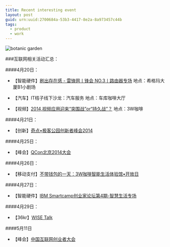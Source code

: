 ```yaml
---
title: Recent interesting event
layout: post
guid: urn:uuid:2700684a-53b3-4417-8e2a-8a973457c44b
tags:
  - product
  - work
---
```



![botanic garden](http://pic.yupoo.com/lishugo/DHcg8lFW/medish.jpg)

###互联网相关活动汇总：

####4月20日：

* 【智能硬件】[刷出存在感 - 雷锋网丨锋会 NO.3丨路由器专场](http://www.huodongxing.com/go/route) 地点：希格玛大厦B1小剧场 

* 【汽车】IT桔子线下沙龙：汽车服务 地点：车库咖啡大厅

* 【视频】[2014,视频应用迎来“突围战”or“持久战”？](http://3wcoffee.com/event/d_0000000044fa4b14014531ef43903862.html) 地点：3W咖啡 

####4月21日：

* 【创新】[奇点•极客公园创新者峰会2014](http://www.geekpark.net/event/detail/202529)

####4月25日：

* 【峰会】[QCon北京2014大会](http://www.qconbeijing.com/)

####4月26日：

* 【移动支付】[不带钱包的一天：3W咖啡智能生活体验馆•开放日](http://3wcoffee.com/event/d_0000000044fa4b1401454177bf586f13.html)

####4月27日：

* 【智能硬件】[IBM Smartcamp创业家论坛第4期-智慧生活专场](http://www.huodongxing.com/event/1224435170700)

####4月29日：

* 【36kr】[WISE Talk](http://www.36kr.com/events/wisetalk-201404-bj)

####5月11日

* 【峰会】[中国互联网创业者大会](http://zz.comsenz.com/2014cy/yicheng.html#yicheng)


